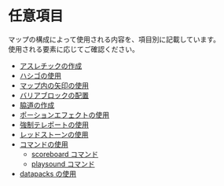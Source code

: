 # 任意項目

マップの構成によって使用される内容を、項目別に記載しています。<br>
使用される要素に応じてご確認ください。

- [アスレチックの作成](athletic.md)
- [ハシゴの使用](ladder.md)
- [マップ内の矢印の使用](arrow.md)
- [バリアブロックの配置](barrier.md)
- [脇道の作成](side_road.md)
- [ポーションエフェクトの使用](potion_effect.md)
- [強制テレポートの使用](teleport.md)
- [レッドストーンの使用](redstone.md)
- [コマンドの使用](command.md)
    - [scoreboard コマンド](command/scoreboard.md)
    - [playsound コマンド](command/playsound.md)
- [datapacks の使用](datapack.md)
